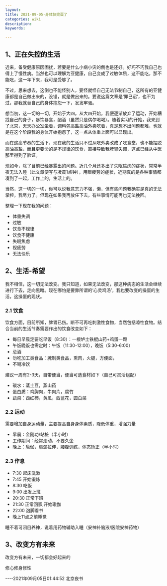 ```yaml
---
layout: 
title: 2021-09-05-身体快完蛋了
categories: wiki
description: 
keywords: 

---
```


## 1、正在失控的生活

近来，备受健康原因困扰，若要是什么小病小灾的倒也是还好。好巧不巧我自己也得上了慢性病。当然也可以理解为亚健康，自己变成了过敏体质，这不能吃，那不能吃，这一年下来，我可是受够了。

不过，思来想去，这倒也不能怪别人，要怪就怪自己无法节制自己，这所有的亚健康都是自己做出来的，没错，就是做出来的。要说这篇文章是‘罪己诏’，也不为过，那我就替自己的身体抱怨一下，发发牢骚。

想当初，这一切的一切，开始于大四。从大四开始，我便逐渐放弃了运动，开始糟践自己的身子，暴饮暴食，酗酒（虽然只是偶尔喝喝）。随着实习的开始，我来到了北京，天天办公室坐着，调料包高盐高油外卖吃着，真是想不出问题都难，也就是在这个阶段我的身体开始抱怨了，这一点从体重上面可以显现出。

而在这高节奏的生活下，现在我的生活只不过从吃外卖改成了吃食堂，也不能摆脱高油高盐，而且更要命的是不规律的饮食，直接导致我脾胃失调，这点已经从中医那里得到了验证。

现如今，除了目前已经暴露出的问题。近几个月还多出了失眠焦虑的症状，常常半夜无法入睡（此文章便写与凌晨1点钟），用眼疲劳的症状，近期真的是各种事情都凑到了一起，工作上的，生活上的。

当然，这一切的一切，你可以说我意志力不强，懒，但有些问题我确实是真的无法掌控，我尽力了。但现在如果我再放任下去，有些事情可能再也无法挽回。

整理一下现在我的问题：

- 体重失调
- 过敏
- 饮食不规律
- 饮食不健康
- 失眠焦虑
- 视疲劳
- 无法快乐



## 2、生活-希望

我不相信，这一切无法改变。我只知道，如果无法改变，那这种病态的生活会继续进行下去，走向黑暗。现在哪怕是要靠所谓的‘心灵鸡汤’，我也要改变的操蛋的生活，这操蛋的现状。

### 2.1 饮食

饮食方面，目前所知，脾胃已伤。断不可再吃刺激性食物，当然包括凉性食物。结合当前的生活节奏需要作出的饮食改变如下：

- 每日早晨定要吃早饭（8:30）：一根垆土铁棍山药+鸡蛋一颗
- 午饭晚饭也需定时：午饭（11:30-12:00），晚饭（5:30-6:00）
- 忌酒
- 勿吃加工类食品：腌制类食品，熏肉，火腿，方便面，
- 不喝冷饮



建议一周有2-3天，自带便当，便当可选食材如下（自己可灵活组配）

- 碳水：蒸土豆，蒸山药
- 蛋白质：鸡胸肉，牛肉片，腐竹
- 蔬菜：西红柿，黄瓜，西蓝花，圆白菜



### 2.2 运动

需要增加自身运动量，主要提高自身身体素质，降低体重，增强力量

- 早晨：金刚功/站桩（半小时）
- 工作期间：经常走动，不要久坐
- 晚上：瑜伽，肩颈拉伸，腰腹训练，体态矫正（半小时）



### 2.3 作息

- 7:30 起床洗漱
- 7:45 开始锻炼
- 8:30 吃饭
- 9:00 出发上班
- 20:30 正常下班
- 21:30 正常回家,开始瑜伽
- 22:00  泡脚看书
- 晚上11点之前睡觉

睡不着可闭目养神，说着用药物辅助入睡（安神补脑液/医院安神药物）



## 3、改变方有未来

改变方有未来，一切都会好起来的

修心修身修性



----2021年09月05日01:44:52  北京夜书





























